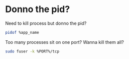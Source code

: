 # Donno the pid?

Need to kill process but donno the pid?

```bash
pidof %app_name
```

Too many processes sit on one port? Wanna kill them all? 

```bash
sudo fuser -k %PORT%/tcp
```
